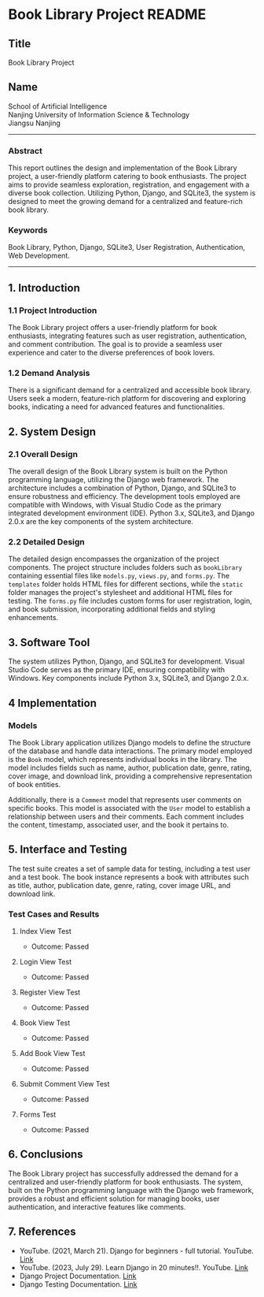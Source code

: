 # Book Library Project README

## Title
Book Library Project

## Name
School of Artificial Intelligence  
Nanjing University of Information Science & Technology  
Jiangsu Nanjing

---

### Abstract
This report outlines the design and implementation of the Book Library project, a user-friendly platform catering to book enthusiasts. The project aims to provide seamless exploration, registration, and engagement with a diverse book collection. Utilizing Python, Django, and SQLite3, the system is designed to meet the growing demand for a centralized and feature-rich book library.

### Keywords
Book Library, Python, Django, SQLite3, User Registration, Authentication, Web Development.

---

## 1. Introduction

### 1.1 Project Introduction
The Book Library project offers a user-friendly platform for book enthusiasts, integrating features such as user registration, authentication, and comment contribution. The goal is to provide a seamless user experience and cater to the diverse preferences of book lovers.

### 1.2 Demand Analysis
There is a significant demand for a centralized and accessible book library. Users seek a modern, feature-rich platform for discovering and exploring books, indicating a need for advanced features and functionalities.

## 2. System Design

### 2.1 Overall Design
The overall design of the Book Library system is built on the Python programming language, utilizing the Django web framework. The architecture includes a combination of Python, Django, and SQLite3 to ensure robustness and efficiency. The development tools employed are compatible with Windows, with Visual Studio Code as the primary integrated development environment (IDE). Python 3.x, SQLite3, and Django 2.0.x are the key components of the system architecture.

### 2.2 Detailed Design
The detailed design encompasses the organization of the project components. The project structure includes folders such as `bookLibrary` containing essential files like `models.py`, `views.py`, and `forms.py`. The `templates` folder holds HTML files for different sections, while the `static` folder manages the project's stylesheet and additional HTML files for testing. The `forms.py` file includes custom forms for user registration, login, and book submission, incorporating additional fields and styling enhancements.

## 3. Software Tool

The system utilizes Python, Django, and SQLite3 for development. Visual Studio Code serves as the primary IDE, ensuring compatibility with Windows. Key components include Python 3.x, SQLite3, and Django 2.0.x.

## 4 Implementation
### Models
The Book Library application utilizes Django models to define the structure of the database and handle data interactions. The primary model employed is the `Book` model, which represents individual books in the library. The model includes fields such as name, author, publication date, genre, rating, cover image, and download link, providing a comprehensive representation of book entities.

Additionally, there is a `Comment` model that represents user comments on specific books. This model is associated with the `User` model to establish a relationship between users and their comments. Each comment includes the content, timestamp, associated user, and the book it pertains to.

## 5. Interface and Testing

The test suite creates a set of sample data for testing, including a test user and a test book. The book instance represents a book with attributes such as title, author, publication date, genre, rating, cover image URL, and download link.

### Test Cases and Results
1. Index View Test
   - Outcome: Passed

2. Login View Test
   - Outcome: Passed

3. Register View Test
   - Outcome: Passed

4. Book View Test
   - Outcome: Passed

5. Add Book View Test
   - Outcome: Passed

6. Submit Comment View Test
   - Outcome: Passed

7. Forms Test
   - Outcome: Passed

## 6. Conclusions

The Book Library project has successfully addressed the demand for a centralized and user-friendly platform for book enthusiasts. The system, built on the Python programming language with the Django web framework, provides a robust and efficient solution for managing books, user authentication, and interactive features like comments. 

## 7. References

- YouTube. (2021, March 21). Django for beginners - full tutorial. YouTube. [Link](https://www.youtube.com/watch?v=sm1mokevMWk)
- YouTube. (2023, July 29). Learn Django in 20 minutes!!. YouTube. [Link](https://www.youtube.com/watch?v=nGIg40xs9e4)
- Django Project Documentation. [Link](https://docs.djangoproject.com/en/4.2/)
- Django Testing Documentation. [Link](https://docs.djangoproject.com/en/4.2/topics/testing/overview/)
